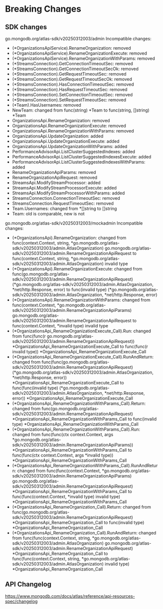 # Breaking Changes

## SDK changes

go.mongodb.org/atlas-sdk/v20250312003/admin
Incompatible changes:

- (\*OrganizationsApiService).RenameOrganization: removed
- (\*OrganizationsApiService).RenameOrganizationExecute: removed
- (\*OrganizationsApiService).RenameOrganizationWithParams: removed
- (\*StreamsConnection).GetConnectionTimeoutSec: removed
- (\*StreamsConnection).GetConnectionTimeoutSecOk: removed
- (\*StreamsConnection).GetRequestTimeoutSec: removed
- (\*StreamsConnection).GetRequestTimeoutSecOk: removed
- (\*StreamsConnection).HasConnectionTimeoutSec: removed
- (\*StreamsConnection).HasRequestTimeoutSec: removed
- (\*StreamsConnection).SetConnectionTimeoutSec: removed
- (\*StreamsConnection).SetRequestTimeoutSec: removed
- (\*Team).HasUsernames: removed
- NewTeam: changed from func(string) *Team to func(string, []string) *Team
- OrganizationsApi.RenameOrganization: removed
- OrganizationsApi.RenameOrganizationExecute: removed
- OrganizationsApi.RenameOrganizationWithParams: removed
- OrganizationsApi.UpdateOrganization: added
- OrganizationsApi.UpdateOrganizationExecute: added
- OrganizationsApi.UpdateOrganizationWithParams: added
- PerformanceAdvisorApi.ListClusterSuggestedIndexes: added
- PerformanceAdvisorApi.ListClusterSuggestedIndexesExecute: added
- PerformanceAdvisorApi.ListClusterSuggestedIndexesWithParams: added
- RenameOrganizationApiParams: removed
- RenameOrganizationApiRequest: removed
- StreamsApi.ModifyStreamProcessor: added
- StreamsApi.ModifyStreamProcessorExecute: added
- StreamsApi.ModifyStreamProcessorWithParams: added
- StreamsConnection.ConnectionTimeoutSec: removed
- StreamsConnection.RequestTimeoutSec: removed
- Team.Usernames: changed from \*[]string to []string
- Team: old is comparable, new is not

go.mongodb.org/atlas-sdk/v20250312003/mockadmin
Incompatible changes:

- (*OrganizationsApi).RenameOrganization: changed from func(context.Context, string, *go.mongodb.org/atlas-sdk/v20250312003/admin.AtlasOrganization) go.mongodb.org/atlas-sdk/v20250312003/admin.RenameOrganizationApiRequest to func(context.Context, string, \*go.mongodb.org/atlas-sdk/v20250312003/admin.AtlasOrganization) invalid type
- (*OrganizationsApi).RenameOrganizationExecute: changed from func(go.mongodb.org/atlas-sdk/v20250312003/admin.RenameOrganizationApiRequest) (*go.mongodb.org/atlas-sdk/v20250312003/admin.AtlasOrganization, *net/http.Response, error) to func(invalid type) (*go.mongodb.org/atlas-sdk/v20250312003/admin.AtlasOrganization, \*net/http.Response, error)
- (*OrganizationsApi).RenameOrganizationWithParams: changed from func(context.Context, *go.mongodb.org/atlas-sdk/v20250312003/admin.RenameOrganizationApiParams) go.mongodb.org/atlas-sdk/v20250312003/admin.RenameOrganizationApiRequest to func(context.Context, \*invalid type) invalid type
- (*OrganizationsApi_RenameOrganizationExecute_Call).Run: changed from func(func(r go.mongodb.org/atlas-sdk/v20250312003/admin.RenameOrganizationApiRequest)) *OrganizationsApi_RenameOrganizationExecute_Call to func(func(r invalid type)) \*OrganizationsApi_RenameOrganizationExecute_Call
- (*OrganizationsApi_RenameOrganizationExecute_Call).RunAndReturn: changed from func(func(go.mongodb.org/atlas-sdk/v20250312003/admin.RenameOrganizationApiRequest) (*go.mongodb.org/atlas-sdk/v20250312003/admin.AtlasOrganization, *net/http.Response, error)) *OrganizationsApi_RenameOrganizationExecute_Call to func(func(invalid type) (*go.mongodb.org/atlas-sdk/v20250312003/admin.AtlasOrganization, *net/http.Response, error)) \*OrganizationsApi_RenameOrganizationExecute_Call
- (*OrganizationsApi_RenameOrganizationWithParams_Call).Return: changed from func(go.mongodb.org/atlas-sdk/v20250312003/admin.RenameOrganizationApiRequest) *OrganizationsApi_RenameOrganizationWithParams_Call to func(invalid type) \*OrganizationsApi_RenameOrganizationWithParams_Call
- (*OrganizationsApi_RenameOrganizationWithParams_Call).Run: changed from func(func(ctx context.Context, args *go.mongodb.org/atlas-sdk/v20250312003/admin.RenameOrganizationApiParams)) *OrganizationsApi_RenameOrganizationWithParams_Call to func(func(ctx context.Context, args *invalid type)) \*OrganizationsApi_RenameOrganizationWithParams_Call
- (*OrganizationsApi_RenameOrganizationWithParams_Call).RunAndReturn: changed from func(func(context.Context, *go.mongodb.org/atlas-sdk/v20250312003/admin.RenameOrganizationApiParams) go.mongodb.org/atlas-sdk/v20250312003/admin.RenameOrganizationApiRequest) *OrganizationsApi_RenameOrganizationWithParams_Call to func(func(context.Context, *invalid type) invalid type) \*OrganizationsApi_RenameOrganizationWithParams_Call
- (*OrganizationsApi_RenameOrganization_Call).Return: changed from func(go.mongodb.org/atlas-sdk/v20250312003/admin.RenameOrganizationApiRequest) *OrganizationsApi_RenameOrganization_Call to func(invalid type) \*OrganizationsApi_RenameOrganization_Call
- (*OrganizationsApi_RenameOrganization_Call).RunAndReturn: changed from func(func(context.Context, string, *go.mongodb.org/atlas-sdk/v20250312003/admin.AtlasOrganization) go.mongodb.org/atlas-sdk/v20250312003/admin.RenameOrganizationApiRequest) *OrganizationsApi_RenameOrganization_Call to func(func(context.Context, string, *go.mongodb.org/atlas-sdk/v20250312003/admin.AtlasOrganization) invalid type) \*OrganizationsApi_RenameOrganization_Call

## API Changelog

https://www.mongodb.com/docs/atlas/reference/api-resources-spec/changelog
